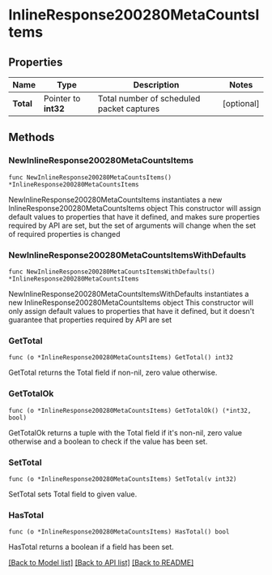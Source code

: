 # InlineResponse200280MetaCountsItems

## Properties

Name | Type | Description | Notes
------------ | ------------- | ------------- | -------------
**Total** | Pointer to **int32** | Total number of scheduled packet captures | [optional] 

## Methods

### NewInlineResponse200280MetaCountsItems

`func NewInlineResponse200280MetaCountsItems() *InlineResponse200280MetaCountsItems`

NewInlineResponse200280MetaCountsItems instantiates a new InlineResponse200280MetaCountsItems object
This constructor will assign default values to properties that have it defined,
and makes sure properties required by API are set, but the set of arguments
will change when the set of required properties is changed

### NewInlineResponse200280MetaCountsItemsWithDefaults

`func NewInlineResponse200280MetaCountsItemsWithDefaults() *InlineResponse200280MetaCountsItems`

NewInlineResponse200280MetaCountsItemsWithDefaults instantiates a new InlineResponse200280MetaCountsItems object
This constructor will only assign default values to properties that have it defined,
but it doesn't guarantee that properties required by API are set

### GetTotal

`func (o *InlineResponse200280MetaCountsItems) GetTotal() int32`

GetTotal returns the Total field if non-nil, zero value otherwise.

### GetTotalOk

`func (o *InlineResponse200280MetaCountsItems) GetTotalOk() (*int32, bool)`

GetTotalOk returns a tuple with the Total field if it's non-nil, zero value otherwise
and a boolean to check if the value has been set.

### SetTotal

`func (o *InlineResponse200280MetaCountsItems) SetTotal(v int32)`

SetTotal sets Total field to given value.

### HasTotal

`func (o *InlineResponse200280MetaCountsItems) HasTotal() bool`

HasTotal returns a boolean if a field has been set.


[[Back to Model list]](../README.md#documentation-for-models) [[Back to API list]](../README.md#documentation-for-api-endpoints) [[Back to README]](../README.md)


